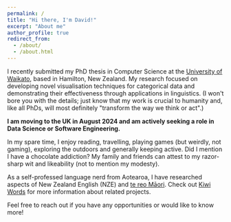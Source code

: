 ```yaml
---
permalink: /
title: "Hi there, I'm David!"
excerpt: "About me"
author_profile: true
redirect_from: 
  - /about/
  - /about.html
---
```


I recently submitted my PhD thesis in Computer Science at the [University of Waikato](https://www.waikato.ac.nz/), based in Hamilton, New Zealand. My research focused on developing novel visualisation techniques for categorical data and demonstrating their effectiveness through applications in linguistics. (I won't bore you with the details; just know that my work is crucial to humanity and, like all PhDs, will most definitely "transform the way we think or act".)

**I am moving to the UK in August 2024 and am actively seeking a role in Data Science or Software Engineering.**

In my spare time, I enjoy reading, travelling, playing games (but weirdly, not gaming), exploring the outdoors and generally keeping active. Did I mention I have a chocolate addiction? 
My family and friends can attest to my razor-sharp wit and likeability (not to mention my modesty). 

As a self-professed language nerd from Aotearoa, I have researched aspects of New Zealand English (NZE) and [te reo Māori](http://www.maorilanguage.info/mao_lang_desc1.html). Check out [Kiwi Words](https://kiwiwords.cms.waikato.ac.nz/) for more information about related projects.

Feel free to reach out if you have any opportunities or would like to know more!